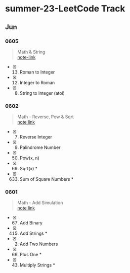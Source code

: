 # summer-23-LeetCode Track
## Jun

### 0605
> Math & String  
> [note-link](/0605.md)
- [x] 13. Roman to Integer
- [x] 12. Integer to Roman
- [x] 8. String to Integer (atoi)

### 0602
> Math - Reverse, Pow & Sqrt  
> [note link](/0602_math_reverse-pow-sqrt.md)
- [x] 7. Reverse Integer
- [x] 9. Palindrome Number
- [x] 50. Pow(x, n)
- [x] 69. Sqrt(x) *
- [x] 633. Sum of Square Numbers *

### 0601 
> Math - Add Simulation  
> [note link](/0601_math_add-simulation.md)
- [x] 67. Add Binary
- [x] 415. Add Strings *
- [x] 2. Add Two Numbers
- [x] 66. Plus One *
- [x] 43. Multiply Strings *
